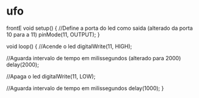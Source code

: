 # ufo
frontE
void setup()
{
  //Define a porta do led como saida (alterado da porta 10 para a 11)
  pinMode(11, OUTPUT);
}
  
void loop()
{
  //Acende o led
  digitalWrite(11, HIGH);
    
  //Aguarda intervalo de tempo em milissegundos (alterado para 2000)
  delay(2000);
    
  //Apaga o led
  digitalWrite(11, LOW);
    
  //Aguarda intervalo de tempo em milissegundos
  delay(1000);
}
